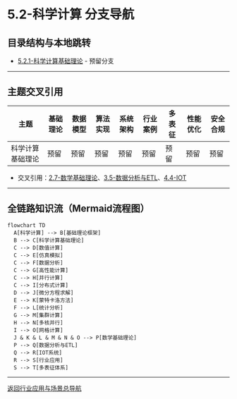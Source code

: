 # 5.2-科学计算 分支导航

## 目录结构与本地跳转

- [5.2.1-科学计算基础理论](5.2.1-科学计算基础理论.md) - 预留分支

---

## 主题交叉引用

| 主题      | 基础理论 | 数据模型 | 算法实现 | 系统架构 | 行业案例 | 多表征 | 性能优化 | 安全合规 |
|-----------|----------|----------|----------|----------|----------|--------|----------|----------|
| 科学计算基础理论| 预留 | 预留     | 预留     | 预留     | 预留     | 预留   | 预留     | 预留     |

- 交叉引用：[2.7-数学基础理论](../../../2-形式科学理论/2.7-数学基础理论/README.md)、[3.5-数据分析与ETL](../../../3-数据模型与算法/3.5-数据分析与ETL/README.md)、[4.4-IOT](../../../4-软件架构与工程/4.4-IOT/README.md)

---

## 全链路知识流（Mermaid流程图）

```mermaid
flowchart TD
  A[科学计算] --> B[基础理论框架]
  B --> C[科学计算基础理论]
  C --> D[数值计算]
  C --> E[仿真模拟]
  C --> F[数据分析]
  C --> G[高性能计算]
  C --> H[并行计算]
  C --> I[分布式计算]
  D --> J[微分方程求解]
  E --> K[蒙特卡洛方法]
  F --> L[统计分析]
  G --> M[集群计算]
  H --> N[多核并行]
  I --> O[网格计算]
  J & K & L & M & N & O --> P[数学基础理论]
  P --> Q[数据分析与ETL]
  Q --> R[IOT系统]
  R --> S[行业应用]
  S --> T[多表征体系]
```

---

[返回行业应用与场景总导航](../README.md)
